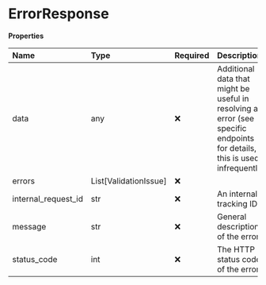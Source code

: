 # ErrorResponse

**Properties**

| Name                | Type                  | Required | Description                                                                                                                |
| :------------------ | :-------------------- | :------- | :------------------------------------------------------------------------------------------------------------------------- |
| data                | any                   | ❌       | Additional data that might be useful in resolving an error (see specific endpoints for details, this is used infrequently) |
| errors              | List[ValidationIssue] | ❌       |                                                                                                                            |
| internal_request_id | str                   | ❌       | An internal tracking ID                                                                                                    |
| message             | str                   | ❌       | General description of the error                                                                                           |
| status_code         | int                   | ❌       | The HTTP status code of the error                                                                                          |

<!-- This file was generated by liblab | https://liblab.com/ -->
